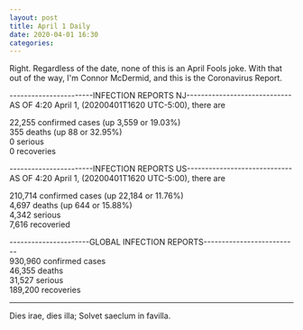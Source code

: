 ```yaml
---
layout: post
title: April 1 Daily
date: 2020-04-01 16:30
categories:
---
```


Right. Regardless of the date, none of this is an April Fools joke. With that out of the way, I'm Connor McDermid, and this
is the Coronavirus Report.

-----------------------INFECTION REPORTS NJ-----------------------------  
AS OF 4:20 April 1, (20200401T1620 UTC-5:00), there are  

22,255 confirmed cases (up 3,559 or 19.03%)  
355 deaths (up 88 or 32.95%)  
0 serious  
0 recoveries  

-----------------------INFECTION REPORTS US-----------------------------  
AS OF 4:20 April 1, (20200401T1620 UTC-5:00), there are  

210,714 confirmed cases (up 22,184 or 11.76%)  
4,697 deaths (up 644 or 15.88%)  
4,342 serious  
7,616 recoveried  

----------------------GLOBAL INFECTION REPORTS--------------------------  
930,960 confirmed cases  
46,355 deaths  
31,527 serious  
189,200 recoveries  

------------------------------------------------------------------------

Dies irae, dies illa; Solvet saeclum in favilla.
